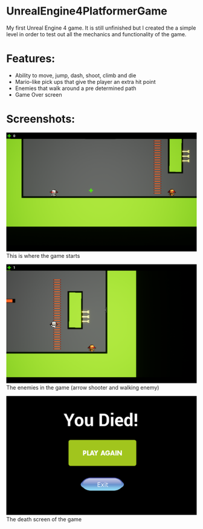 # UnrealEngine4PlatformerGame
My first Unreal Engine 4 game. It is still unfinished but I created the a simple level in order to test out all the mechanics and functionality of the game.

# Features:
- Ability to move, jump, dash, shoot, climb and die
- Mario-like pick ups that give the player an extra hit point
- Enemies that walk around a pre determined path
- Game Over screen

# Screenshots:

![Game Start](https://github.com/humdan123/UnrealEngine4PlatformerGame/blob/master/Screenshots/GameScreen.png)
This is where the game starts

![Enemies](https://github.com/humdan123/UnrealEngine4PlatformerGame/blob/master/Screenshots/GameEnemies.png)
The enemies in the game (arrow shooter and walking enemy)

![Death Screen](https://github.com/humdan123/UnrealEngine4PlatformerGame/blob/master/Screenshots/DeathScreen.png)
The death screen of the game
